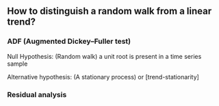 

## How to distinguish a random walk from a linear trend?



### ADF (Augmented Dickey–Fuller test)

Null Hypothesis: (Random walk) a unit root is present in a time series sample

Alternative hypothesis: (A stationary process) or [trend-stationarity]



### Residual analysis

